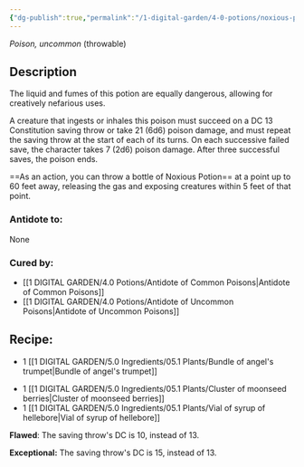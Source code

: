 ```yaml
---
{"dg-publish":true,"permalink":"/1-digital-garden/4-0-potions/noxious-potion/","tags":["potion","yr5","uncommon"]}
---
```


*Poison, uncommon* (throwable)

## Description

The liquid and fumes of this potion are equally dangerous, allowing for creatively nefarious uses. 

A creature that ingests or inhales this poison must succeed on a DC 13 Constitution saving throw or take 21 (6d6) poison damage, and must repeat the saving throw at the start of each of its turns. On each successive failed save, the character takes 7 (2d6) poison damage. After three successful saves, the poison ends.

==As an action, you can throw a bottle of Noxious Potion== at a point up to 60 feet away, releasing the gas and exposing creatures within 5 feet of that point.

### Antidote to: 
None

### Cured by:
- [[1 DIGITAL GARDEN/4.0 Potions/Antidote of Common Poisons\|Antidote of Common Poisons]]
- [[1 DIGITAL GARDEN/4.0 Potions/Antidote of Uncommon Poisons\|Antidote of Uncommon Poisons]]

## Recipe:

- 1 [[1 DIGITAL GARDEN/5.0 Ingredients/05.1 Plants/Bundle of angel's trumpet\|Bundle of angel's trumpet]]
* 1 [[1 DIGITAL GARDEN/5.0 Ingredients/05.1 Plants/Cluster of moonseed berries\|Cluster of moonseed berries]]
* 1 [[1 DIGITAL GARDEN/5.0 Ingredients/05.1 Plants/Vial of syrup of hellebore\|Vial of syrup of hellebore]]

**Flawed**:
The saving throw's DC is 10, instead of 13.

**Exceptional:** 
The saving throw's DC is 15, instead of 13.